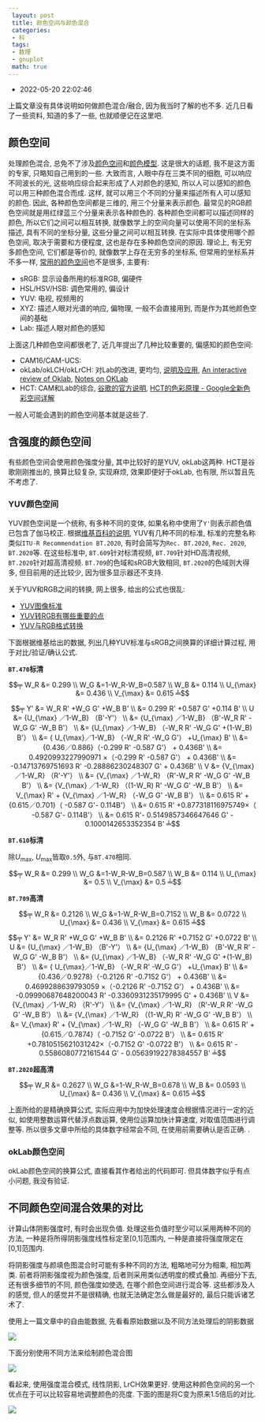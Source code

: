 ```yaml
---
 layout: post
 title: 颜色空间与颜色混合
 categories:
 - 科
 tags:
 - 数理
 - gnuplot
 math: true
---
```


- 2022-05-20 22:02:46

上篇文章没有具体说明如何做颜色混合/融合, 因为我当时了解的也不多. 近几日看了一些资料, 知道的多了一些, 也就顺便记在这里吧.

## 颜色空间

处理颜色混合, 总免不了涉及[颜色空间](https://en.wikipedia.org/wiki/Color_space)和[颜色模型](https://en.wikipedia.org/wiki/Color_model). 这是很大的话题, 我不是这方面的专家, 只略知自己用到的一些. 大致而言, 人眼中存在三类不同的细胞, 可以响应不同波长的光, 这些响应综合起来形成了人对颜色的感知, 所以人可以感知的颜色可以用三种颜色混合而成. 这样, 就可以用三个不同的分量来描述所有人可以感知的颜色. 因此, 各种颜色空间都是三维的, 用三个分量来表示颜色. 最常见的RGB颜色空间就是用红绿蓝三个分量来表示各种颜色的. 各种颜色空间都可以描述同样的颜色, 所以它们之间可以相互转换, 就像数学上的空间向量可以使用不同的坐标系描述, 具有不同的坐标分量, 这些分量之间可以相互转换. 在实际中具体使用哪个颜色空间, 取决于需要和方便程度, 这也是存在多种颜色空间的原因. 理论上, 有无穷多颜色空间, 它们都是等价的, 就像数学上存在无穷多的坐标系, 但常用的坐标系并不多一样, [常用的颜色空间](https://en.wikipedia.org/wiki/List_of_color_spaces_and_their_uses)也不是很多, 主要有:

- sRGB: 显示设备所用的标准RGB, 偏硬件
- HSL/HSV/HSB: 调色常用的, 偏设计
- YUV: 电视, 视频用的
- XYZ: 描述人眼对光谱的响应, 偏物理, 一般不会直接用到, 而是作为其他颜色空间的基础
- Lab: 描述人眼对颜色的感知

上面这几种颜色空间都很老了, 近几年提出了几种比较重要的, 偏感知的颜色空间:

- CAM16/CAM-UCS:
- okLab/okLCH/okLrCH: 对Lab的改进, 更均匀, [说明及应用](https://bottosson.github.io/), [An interactive review of Oklab](https://raphlinus.github.io/color/2021/01/18/oklab-critique.html), [Notes on OKLab](https://github.com/svgeesus/svgeesus.github.io/blob/master/Color/OKLab-notes.md)
- HCT: CAM和Lab的综合, [谷歌的官方说明](https://material.io/blog/science-of-color-design), [HCT的色彩原理 - Google全新色彩空间详解](https://zhuanlan.zhihu.com/p/474904016)

一般人可能会遇到的颜色空间基本就是这些了.

## 含强度的颜色空间

有些颜色空间会使用颜色强度分量, 其中比较好的是YUV, okLab这两种. HCT是谷歌刚刚推出的, 换算比较复杂, 实现麻烦, 效果即便好于okLab, 也有限, 所以暂且先不考虑了.

### YUV颜色空间

YUV颜色空间是一个统称, 有多种不同的变体, 如果名称中使用了`Y'`则表示颜色值已包含了伽马校正. 根据[维基百科的说明](https://en.wikipedia.org/wiki/YUV), YUV有几种不同的标准, 标准的完整名称类似`ITU-R Recommendation BT.2020`, 有时会简写为`Rec. BT.2020`, `Rec. 2020`, `BT.2020`等. 在这些标准中, `BT.609`针对标清视频, `BT.709`针对HD高清视频, `BT.2020`针对超高清视频. `BT.709`的色域和sRGB大致相同, `BT.2020`的色域则大得多, 但目前用的还比较少, 因为很多显示器还不支持.

关于YUV和RGB之间的转换, 网上很多, 给出的公式也很乱:

- [YUV图像标准](https://www.p-chao.com/2021-02-06/yuv%E5%9B%BE%E5%83%8F%E6%A0%87%E5%87%86/)
- [YUV转RGB有哪些重要的点](https://zhuanlan.zhihu.com/p/436186749)
- [YUV与RGB格式转换](https://ibabyblue.github.io/2020/04/27/YUV%E4%B8%8ERGB%E6%A0%BC%E5%BC%8F%E8%BD%AC%E6%8D%A2/)

下面根据维基给出的数据, 列出几种YUV标准与sRGB之间换算的详细计算过程, 用于对比/验证/确认公式.

__`BT.470`标清__

$$╤
W_R &= 0.299              \\
W_G &=1-W_R-W_B=0.587    \\
W_B &= 0.114             \\
U_{\max} &= 0.436         \\
V_{\max} &= 0.615
╧$$

$$╤
Y' &= W_R R' +W_G G' +W_B B' \\
   &=  0.299 R' +0.587 G' +0.114 B' \\
U  &= {U_{\max} ／1-W_B} （B'-Y'） \\
   &= {U_{\max} ／1-W_B} （B'-W_R R' -W_G G' -W_B B'） \\
   &= {U_{\max} ／1-W_B} （-W_R R' -W_G G' +(1-W_B) B'） \\
   &= { U_{\max}／1-W_B} （-W_R R' -W_G  G'） +U_{\max} B' \\
   &= {0.436／0.886}（-0.299 R' -0.587 G'） + 0.436B' \\
   &= 0.4920993227990971 ×（-0.299 R' -0.587 G'） + 0.436B' \\
   &= -0.14713769751693 R' -0.28886230248307 G' + 0.436B' \\
V  &= {V_{\max} ／1-W_R} （R'-Y'） \\
   &= {V_{\max} ／1-W_R} （R'-W_R R' -W_G G' -W_B B'） \\
   &= {V_{\max} ／1-W_R} （(1-W_R) R' -W_G G' -W_B B'） \\
   &=  V_{\max} R' + {V_{\max} ／1-W_R} （-W_G G' -W_B B'） \\
   &= 0.615 R' +{0.615／0.701}（ -0.587 G'- 0.114B'） \\
   &= 0.615 R' +0.877318116975749×（ -0.587 G'- 0.114B'） \\
   &= 0.615 R'- 0.5149857346647646 G' - 0.1000142653352354 B'
╧$$

__`BT.610`标清__

除$U_{\max}$, $U_{\max}$皆取`0.5`外, 与`BT.470`相同.

$$╤
W_R &= 0.299              \\
W_G &=1-W_R-W_B=0.587    \\
W_B &= 0.114             \\
U_{\max} &= 0.5         \\
V_{\max} &= 0.5
╧$$

__`BT.709`高清__

$$╤
W_R &= 0.2126              \\
W_G &=1-W_R-W_B=0.7152    \\
W_B &= 0.0722             \\
U_{\max} &= 0.436         \\
V_{\max} &= 0.615
╧$$

$$╤
Y' &= W_R R' +W_G G' +W_B B' \\
   &=  0.2126 R' +0.7152 G' +0.0722 B' \\
U &= {U_{\max} ／1-W_B} （B'-Y'） \\
   &= {U_{\max} ／1-W_B} （B'-W_R R' -W_G G' -W_B B'） \\
   &= {U_{\max} ／1-W_B} （-W_R R' -W_G G' +(1-W_B) B'） \\
   &= { U_{\max}／1-W_B} （-W_R R' -W_G  G'） +U_{\max} B' \\
   &= {0.436／0.9278}（-0.2126 R' -0.7152 G'） + 0.436B' \\
   &= 0.4699288639793059 ×（-0.2126 R' -0.7152 G'） + 0.436B' \\
   &= -0.09990687648200043 R' -0.3360931235179995 G' + 0.436B' \\
V  &= {V_{\max} ／1-W_R} （R'-Y'） \\
   &= {V_{\max} ／1-W_R} （R'-W_R R' -W_G G' -W_B B'） \\
   &= {V_{\max} ／1-W_R} （(1-W_R) R' -W_G G' -W_B B'） \\
   &=  V_{\max} R' + {V_{\max} ／1-W_R} （-W_G G' -W_B B'） \\
   &= 0.615 R' +{0.615／0.7874}（ -0.7152 G' -0.0722 B'） \\
   &= 0.615 R' +0.7810515621031242×（-0.7152 G' -0.0722 B'） \\
   &= 0.615 R' - 0.5586080772161544 G' - 0.05639192278384557 B'
╧$$

__`BT.2020`超高清__

$$╤
W_R &= 0.2627         \\
W_G &=1-W_R-W_B=0.678    \\
W_B &= 0.0593             \\
U_{\max} &= 0.436         \\
V_{\max} &= 0.615
╧$$

上面所给的是精确换算公式, 实际应用中为加快处理速度会根据情况进行一定的近似, 如使用整数运算代替浮点数运算, 使用位运算加快计算速度, 对取值范围进行调整等. 所以很多文章中所给的具体数字经常会不同, 在使用前需要确认是否正确. .

### okLab颜色空间

okLab颜色空间的换算公式, 直接看其作者给出的代码即可. 但具体数字似乎有点小问题, 我没有验证.

## 不同颜色空间混合效果的对比

计算山体阴影强度时, 有时会出现负值. 处理这些负值时至少可以采用两种不同的方法, 一种是将所得阴影强度线性标定至[0,1]范围内, 一种是直接将强度限定在[0,1]范围内.

将阴影强度与颜填色图混合时可能有多种不同的方法, 粗略地可分为相乘, 相加两类. 前者将阴影强度视为颜色强度, 后者则采用类似透明度的模式叠加. 再细分下去, 还有很多细节的不同, 颜色强度如使选, 在哪个颜色空间进行混合等. 这些都涉及人的感觉, 但人的感觉并不是很精确, 也就无法确定怎么做是最好的, 最后只能诉诸艺术了.

使用上一篇文章中的自由能数据, 先看看原始数据以及不同方法处理后的阴影数据

![](https://jerkwin.github.io/pic/oklab-1.png)

下面分别使用不同方法来绘制颜色混合图

![](https://jerkwin.github.io/pic/oklab-2.png)

看起来, 使用强度混合模式, 线性阴影, LrCH效果更好. 使用这种颜色空间的另一个优点在于可以比较容易地调整颜色的亮度. 下面的图是将C变为原来1.5倍后的对比.

![](https://jerkwin.github.io/pic/oklab-3.png)
